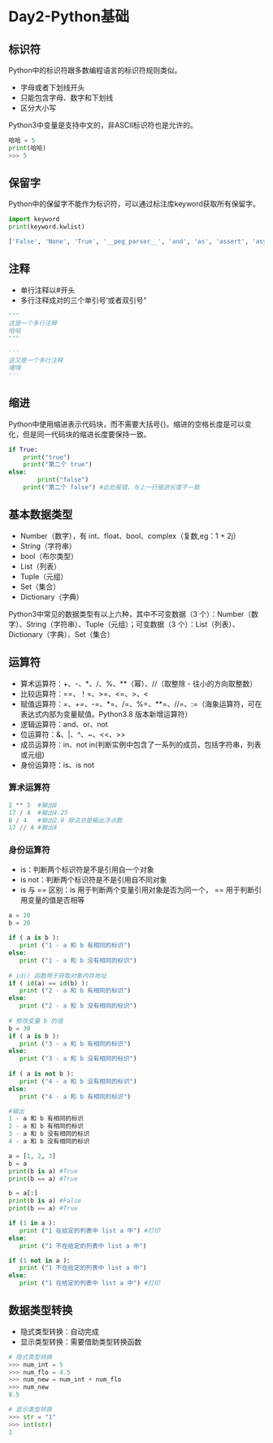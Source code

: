 # Day2-Python基础

## 标识符
Python中的标识符跟多数编程语言的标识符规则类似。
* 字母或者下划线开头
* 只能包含字母、数字和下划线
* 区分大小写

Python3中变量是支持中文的，非ASCII标识符也是允许的。

``` py
哈哈 = 5
print(哈哈)
>>> 5
```

## 保留字

Python中的保留字不能作为标识符，可以通过标注库keyword获取所有保留字。

``` py
import keyword
print(keyword.kwlist)

['False', 'None', 'True', '__peg_parser__', 'and', 'as', 'assert', 'async', 'await', 'break', 'class', 'continue', 'def', 'del', 'elif', 'else', 'except', 'finally', 'for', 'from', 'global', 'if', 'import', 'in', 'is', 'lambda', 'nonlocal', 'not', 'or', 'pass', 'raise', 'return', 'try', 'while', 'with', 'yield']

```

## 注释

* 单行注释以#开头
* 多行注释成对的三个单引号‘或者双引号"

``` py
"""
这是一个多行注释
哈哈
"""

'''
这又是一个多行注释
嘿嘿
'''
```

## 缩进

Python中使用缩进表示代码块，而不需要大括号{}。缩进的空格长度是可以变化，但是同一代码块的缩进长度要保持一致。

``` py
if True:
    print("true")
    print("第二个 true")
else:
        print("false")
    print("第二个 false") #此处报错，与上一行缩进长度不一致
```

## 基本数据类型

* Number（数字），有 int、float、bool、complex（复数,eg：1 + 2j）
* String（字符串）
* bool（布尔类型）
* List（列表）
* Tuple（元组）
* Set（集合）
* Dictionary（字典）

Python3中常见的数据类型有以上六种，其中不可变数据（3 个）：Number（数字）、String（字符串）、Tuple（元组）；可变数据（3 个）：List（列表）、Dictionary（字典）、Set（集合）

## 运算符

* 算术运算符：+、-、*、/、%、**（幂）、//（取整除 - 往小的方向取整数）
* 比较运算符：==、！=、>=、<=、>、<
* 赋值运算符：=、+=、-=、*=、/=、%=、**=、//=、:=（海象运算符，可在表达式内部为变量赋值。Python3.8 版本新增运算符）
* 逻辑运算符：and、or、not
* 位运算符：&、|、^、~、<<、>>
* 成员运算符：in、not in(判断实例中包含了一系列的成员，包括字符串，列表或元组)
* 身份运算符：is、is not

### 算术运算符
~~~ py
2 ** 3  #输出8
17 / 4  #输出4.25
8 / 4   #输出2.0 除法总是输出浮点数
17 // 4 #输出4
~~~

### 身份运算符
* is：判断两个标识符是不是引用自一个对象
* is not：判断两个标识符是不是引用自不同对象
* is 与 == 区别：is 用于判断两个变量引用对象是否为同一个， == 用于判断引用变量的值是否相等
~~~ py
a = 20
b = 20
 
if ( a is b ):
   print ("1 - a 和 b 有相同的标识")
else:
   print ("1 - a 和 b 没有相同的标识")
 
# id() 函数用于获取对象内存地址
if ( id(a) == id(b) ):
   print ("2 - a 和 b 有相同的标识")
else:
   print ("2 - a 和 b 没有相同的标识")
 
# 修改变量 b 的值
b = 30
if ( a is b ):
   print ("3 - a 和 b 有相同的标识")
else:
   print ("3 - a 和 b 没有相同的标识")
 
if ( a is not b ):
   print ("4 - a 和 b 没有相同的标识")
else:
   print ("4 - a 和 b 有相同的标识")

#输出
1 - a 和 b 有相同的标识
2 - a 和 b 有相同的标识
3 - a 和 b 没有相同的标识
4 - a 和 b 没有相同的标识

a = [1, 2, 3]
b = a
print(b is a) #True
print(b == a) #True

b = a[:]
print(b is a) #False
print(b == a) #True

if (1 in a ):
   print ("1 在给定的列表中 list a 中") #打印
else:
   print ("1 不在给定的列表中 list a 中")

if (1 not in a ):
   print ("1 不在给定的列表中 list a 中")
else:
   print ("1 在给定的列表中 list a 中") #打印
~~~


## 数据类型转换

* 隐式类型转换：自动完成
* 显示类型转换：需要借助类型转换函数

~~~ py
# 隐式类型转换
>>> num_int = 5
>>> num_flo = 4.5
>>> num_new = num_int + num_flo
>>> num_new
9.5

# 显示类型转换
>>> str = "1"
>>> int(str)
1
~~~
